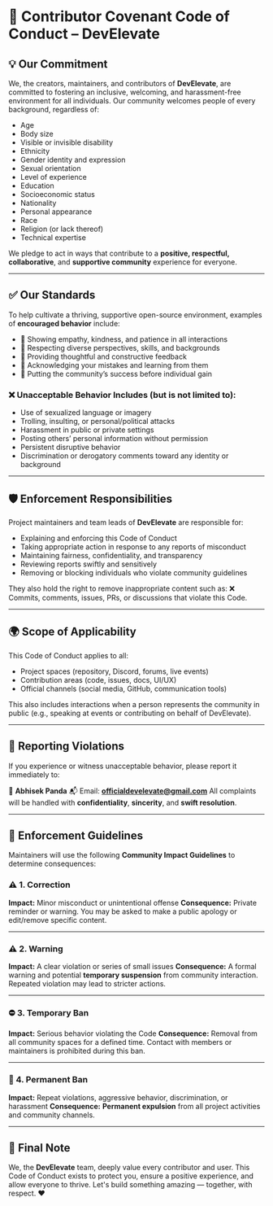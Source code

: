 # 🤝 **Contributor Covenant Code of Conduct – DevElevate**

## 💡 Our Commitment

We, the creators, maintainers, and contributors of **DevElevate**, are committed to fostering an inclusive, welcoming, and harassment-free environment for all individuals. Our community welcomes people of every background, regardless of:

- Age
- Body size
- Visible or invisible disability
- Ethnicity
- Gender identity and expression
- Sexual orientation
- Level of experience
- Education
- Socioeconomic status
- Nationality
- Personal appearance
- Race
- Religion (or lack thereof)
- Technical expertise

We pledge to act in ways that contribute to a **positive, respectful, collaborative**, and **supportive community** experience for everyone.

---

## ✅ Our Standards

To help cultivate a thriving, supportive open-source environment, examples of **encouraged behavior** include:

- 🌟 Showing empathy, kindness, and patience in all interactions
- 🧠 Respecting diverse perspectives, skills, and backgrounds
- 📢 Providing thoughtful and constructive feedback
- 🧩 Acknowledging your mistakes and learning from them
- 🤝 Putting the community’s success before individual gain

### ❌ Unacceptable Behavior Includes (but is not limited to):

- Use of sexualized language or imagery
- Trolling, insulting, or personal/political attacks
- Harassment in public or private settings
- Posting others’ personal information without permission
- Persistent disruptive behavior
- Discrimination or derogatory comments toward any identity or background

---

## 🛡️ Enforcement Responsibilities

Project maintainers and team leads of **DevElevate** are responsible for:

- Explaining and enforcing this Code of Conduct
- Taking appropriate action in response to any reports of misconduct
- Maintaining fairness, confidentiality, and transparency
- Reviewing reports swiftly and sensitively
- Removing or blocking individuals who violate community guidelines

They also hold the right to remove inappropriate content such as:
❌ Commits, comments, issues, PRs, or discussions that violate this Code.

---

## 🌍 Scope of Applicability

This Code of Conduct applies to all:

- Project spaces (repository, Discord, forums, live events)
- Contribution areas (code, issues, docs, UI/UX)
- Official channels (social media, GitHub, communication tools)

This also includes interactions when a person represents the community in public (e.g., speaking at events or contributing on behalf of DevElevate).

---

## 📣 Reporting Violations

If you experience or witness unacceptable behavior, please report it immediately to:

📧 **Abhisek Panda**
📬 Email: **[officialdevelevate@gmail.com](mailto:officialdevelevate@gmail.com)**
All complaints will be handled with **confidentiality**, **sincerity**, and **swift resolution**.

---

## 📏 Enforcement Guidelines

Maintainers will use the following **Community Impact Guidelines** to determine consequences:

### ⚠️ 1. Correction

**Impact:** Minor misconduct or unintentional offense
**Consequence:** Private reminder or warning. You may be asked to make a public apology or edit/remove specific content.

---

### ⚠️ 2. Warning

**Impact:** A clear violation or series of small issues
**Consequence:** A formal warning and potential **temporary suspension** from community interaction. Repeated violation may lead to stricter actions.

---

### ⛔ 3. Temporary Ban

**Impact:** Serious behavior violating the Code
**Consequence:** Removal from all community spaces for a defined time. Contact with members or maintainers is prohibited during this ban.

---

### 🚫 4. Permanent Ban

**Impact:** Repeat violations, aggressive behavior, discrimination, or harassment
**Consequence:** **Permanent expulsion** from all project activities and community channels.

---

## 🧾 Final Note

We, the **DevElevate** team, deeply value every contributor and user. This Code of Conduct exists to protect you, ensure a positive experience, and allow everyone to thrive. Let's build something amazing — together, with respect. ❤️

